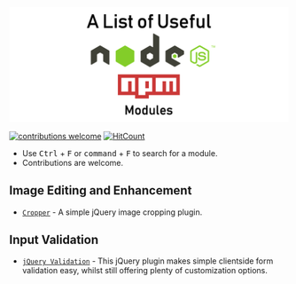 ![Banner](static/banner.png)

[![contributions welcome](https://img.shields.io/badge/contributions-welcome-brightgreen.svg?style=flat)](https://github.com/aravindnc/A-to-Z-List-of-Useful-jQuery-Plugins/issues)
[![HitCount](http://hits.dwyl.io/aravindnc/A-to-Z-List-of-Useful-jQuery-Plugins.svg)](http://hits.dwyl.io/aravindnc/A-to-Z-List-of-Useful-jQuery-Plugins)

* Use <kbd>Ctrl</kbd> + <kbd>F</kbd> or <kbd>command</kbd> + <kbd>F</kbd> to search for a module.
* Contributions are welcome.

## Image Editing and Enhancement
* [`Cropper`](https://github.com/fengyuanchen/cropper) - A simple jQuery image cropping plugin.

## Input Validation
* [`jQuery Validation`](https://github.com/jquery-validation/jquery-validation) - This jQuery plugin makes simple clientside form validation easy, whilst still offering plenty of customization options. 